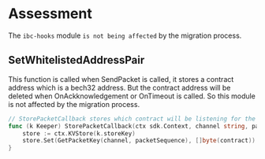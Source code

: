 # Assessment

The `ibc-hooks` module `is not being affected` by the migration process.

## SetWhitelistedAddressPair
This function is called when SendPacket is called, it stores a contract address which is a bech32 address. But the contract address will be deleted when OnAckknowledgement or OnTimeout is called. So this module is not affected by the migration process.
```go
// StorePacketCallback stores which contract will be listening for the ack or timeout of a packet
func (k Keeper) StorePacketCallback(ctx sdk.Context, channel string, packetSequence uint64, contract string) {
	store := ctx.KVStore(k.storeKey)
	store.Set(GetPacketKey(channel, packetSequence), []byte(contract))
}
```

